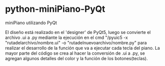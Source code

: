 # python-miniPiano-PyQt
miniPiano utilizando PyQt

El diseño está realizado en el 'designer' de PyQt5, luego se convierte el archivo .ui a .py
mediante la ejecución en el cmd "/pyuic5 -x "rutadelarchivo/nombre.ui" -o "rutadelnuevoarchivo/nombre.py"
para realizar el desarrollo de la función que va a ejecutar cada tecla del piano. La mayor parte del código se crea al hacer 
la conversión de .ui a .py, se agregan algunos detalles del color y la función de los botones(teclas).
